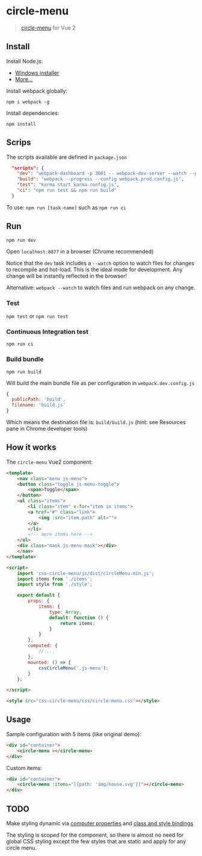 # circle-menu

> [circle-menu](http://callmenick.com/_development/css-circle-menu/) for Vue 2

## Install

Install Node.js:

- [Windows installer](https://nodejs.org/en/download/package-manager/#windows)
- [More...](http://blog.teamtreehouse.com/install-node-js-npm-windows)

Install webpack globally:

`npm i webpack -g`

Install dependencies:

`npm install`

## Scrips

The scripts available are defined in `package.json`

```json
  "scripts": {
    "dev": "webpack-dashboard -p 3001 -- webpack-dev-server --watch --progress --config webpack.dev.config.js --port 8877",
    "build": "webpack --progress --config webpack.prod.config.js",
    "test": "karma start karma.config.js",
    "ci": "npm run test && npm run build"
  }
```

To use: `npm run [task-name]` such as `npm run ci`

## Run

`npm run dev`

Open `localhost:8877` in a browser (Chrome recommended)

Notice that the `dev` task includes a `--watch` option to watch files for changes to recompile and hot-load. This is the ideal mode for development.
Any change will be instantly reflected in the browser!

Alternative: `webpack --watch` to watch files and run webpack on any change.

### Test

`npm test` or `npm run test`

### Continuous Integration test

`npm run ci`

### Build bundle

`npm run build`

Will build the main bundle file as per configuration in `webpack.dev.config.js`

```js
{
  publicPath: 'build',
  filename: 'build.js'
}
```

Which means the destination file is: `build/build.js` (hint: see Resources pane in Chrome developer tools)

## How it works

The `circle-menu` Vue2 component:

```html
<template>
    <nav class="menu js-menu">
    <button class="toggle js-menu-toggle">
        <span>Toggle</span>
    </button>
    <ul class="items">
        <li class="item" v-for="item in items">
        <a href="#" class="link">
            <img :src="item.path" alt="">
        </a>
        </li>
        <!-- more items here -->
    </ul>
    <div class="mask js-menu-mask"></div>
    </nav>
</template>

<script>
    import 'css-circle-menu/js/dist/circleMenu.min.js';
    import items from './items';
    import style from './style';

    export default {
        props: {
            items: {
                type: Array,
                default: function () {
                    return items;
                }
            }
        },
        computed: {
            // ...
        },
        mounted: () => {
            cssCircleMenu('.js-menu');
        }
    };

</script>

<style src="css-circle-menu/css/circle-menu.css"></style>
```

## Usage

Sample configuration with 5 items (like original demo):

```html
<div id="container">
    <circle-menu ></circle-menu>
</div>
```

Custom items:

```html
<div id="container">
    <circle-menu :items="[{path: 'img/house.svg'}]"></circle-menu>
</div>
```

## TODO

Make styling dynamic via [computer properties](https://vuejs.org/guide/computed.html) and [class and style bindings](https://vuejs.org/guide/class-and-style.html)

The styling is scoped for the component, so there is almost no need for global CSS styling except the few styles that are static and apply for any circle menu.
